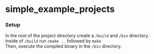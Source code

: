 # simple_example_projects

### Setup
In the root of the project directory create a `/build` and `/bin` directory.  
Inside of `/build` run `cmake ..` followed by `make`  
Then, execute the compiled binary in the `/bin` directory.
